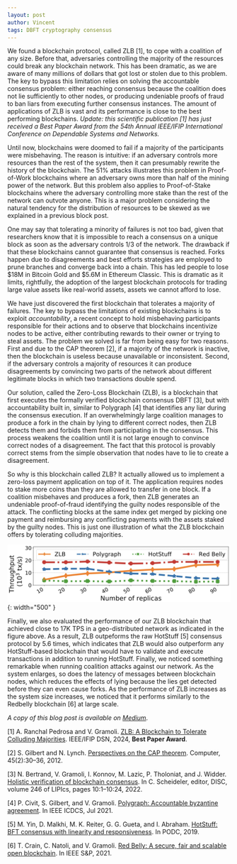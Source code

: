 ```yaml
---
layout: post
author: Vincent
tags: DBFT cryptography consensus
---
```


We found a blockchain protocol, called ZLB [1], to cope with a coalition of any size. Before that, adversaries controlling the majority of the resources could break any blockchain network. This has been dramatic, as we are aware of many millions of dollars that got lost or stolen due to this problem. The key to bypass this limitation relies on solving the accountable consensus problem: either reaching consensus because the coalition does not lie sufficiently to other nodes, or producing undeniable proofs of fraud to ban liars from executing further consensus instances. The amount of applications of ZLB is vast and its performance is close to the best performing blockchains. *Update: this scientific publication [1] has just received a Best Paper Award from the 54th Annual IEEE/IFIP International Conference on Dependable Systems and Networks.*

Until now, blockchains were doomed to fail if a majority of the participants were misbehaving. The reason is intuitive: if an adversary controls more resources than the rest of the system, then it can presumably rewrite the history of the blockchain. The 51% attacks illustrates this problem in Proof-of-Work blockchains where an adversary owns more than half of the mining power of the network. But this problem also applies to Proof-of-Stake blockchains where the adversary controlling more stake than the rest of the network can outvote anyone. This is a major problem considering the natural tendency for the distribution of resources to be skewed as we explained in a previous block post.

One may say that tolerating a minority of failures is not too bad, given that researchers know that it is impossible to reach a consensus on a unique block as soon as the adversary controls 1/3 of the network. The drawback if that these blockchains cannot guarantee that consensus is reached. Forks happen due to disagreements and best efforts strategies are employed to prune branches and converge back into a chain. This has led people to lose $18M in Bitcoin Gold and $5.6M in Ethereum Classic. This is dramatic as it limits, rightfully, the adoption of the largest blockchain protocols for trading large value assets like real-world assets, assets we cannot afford to lose.

We have just discovered the first blockchain that tolerates a majority of failures. The key to bypass the limitations of existing blockchains is to exploit *accountability*, a recent concept to hold misbehaving participants responsible for their actions and to observe that blockchains incentivize nodes to be active, either contributing rewards to their owner or trying to steal assets. The problem we solved is far from being easy for two reasons. First and due to the CAP theorem [2], if a majority of the network is inactive, then the blockchain is useless because unavailable or inconsistent. Second, if the adversary controls a majority of resources it can produce disagreements by convincing two parts of the network about different legitimate blocks in which two transactions double spend.

Our solution, called the Zero-Loss Blockchain (ZLB), is a blockchain that first executes the formally verified blockchain consensus DBFT [3], but with accountability built in, similar to Polygraph [4] that identifies any liar during the consensus execution. If an overwhelmingly large coalition manages to produce a fork in the chain by lying to different correct nodes, then ZLB detects them and forbids them from participating in the consensus. This process weakens the coalition until it is not large enough to convince correct nodes of a disagreement. The fact that this protocol is provably correct stems from the simple observation that nodes have to lie to create a disagreement.

So why is this blockchain called ZLB? It actually allowed us to implement a zero-loss payment application on top of it. The application requires nodes to stake more coins than they are allowed to transfer in one block. If a coalition misbehaves and produces a fork, then ZLB generates an undeniable proof-of-fraud identifying the guilty nodes responsible of the attack. The conflicting blocks at the same index get merged by picking one payment and reimbursing any conflicting payments with the assets staked by the guilty nodes. This is just one illustration of what the ZLB blockchain offers by tolerating colluding majorities.

![ZLB reaches performance close to the Redbelly Blockchain](/img/zlb.jpg){: width="500" }

Finally, we also evaluated the performance of our ZLB blockchain that achieved close to 17K TPS in a geo-distributed network as indicated in the figure above. As a result, ZLB outpeforms the raw HotStuff [5] consensus protocol by 5.6 times, which indicates that ZLB would also outperform any HotStuff-based blockchain that would have to validate and execute transactions in addition to running HotStuff. Finally, we noticed something remarkable when running coalition attacks against our network. As the system enlarges, so does the latency of messages between blockchain nodes, which reduces the effects of lying because the lies get detected before they can even cause forks. As the performance of ZLB increases as the system size increases, we noticed that it performs similarly to the Redbelly blockchain [6] at large scale.

*A copy of this blog post is available on [Medium](https://medium.com/@redbellyblockchain/blockchain-can-finally-tolerate-colluding-majority-7339ad90f103)*.

[1] A. Ranchal Pedrosa and V. Gramoli. [ZLB: A Blockchain to Tolerate Colluding Majorities](https://gramoli.github.io/pubs/DSN24-ZLB.pdf). IEEE/IFIP DSN, 2024, **Best Paper Award**.

[2] S. Gilbert and N. Lynch. [Perspectives on the CAP theorem](https://groups.csail.mit.edu/tds/papers/Gilbert/Brewer2.pdf). Computer, 45(2):30–36, 2012.

[3] N. Bertrand, V. Gramoli, I. Konnov, M. Lazic, P. Tholoniat, and J. Widder. [Holistic verification of blockchain consensus](https://gramoli.github.io/pubs/formal-verif.pdf). In C. Scheideler, editor, DISC, volume 246 of LIPIcs, pages 10:1–10:24, 2022.

[4] P. Civit, S. Gilbert, and V. Gramoli. [Polygraph: Accountable byzantine agreement](https://eprint.iacr.org/2019/587.pdf). In IEEE ICDCS, Jul 2021.

[5] M. Yin, D. Malkhi, M. K. Reiter, G. G. Gueta, and I. Abraham. [HotStuff: BFT consensus with linearity and responsiveness](https://dl.acm.org/doi/10.1145/3293611.3331591). In PODC, 2019.

[6] T. Crain, C. Natoli, and V. Gramoli. [Red Belly: A secure, fair and scalable open blockchain](https://gramoli.github.io/pubs/redbellyblockchain-oakland21.pdf). In IEEE S&P, 2021.
